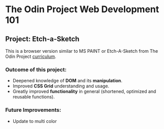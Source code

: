 # The Odin Project Web Development 101
## Project: Etch-a-Sketch
  This is a browser version similar to MS PAINT or Etch-A-Sketch from The Odin Project [curriculum](https://www.theodinproject.com/paths/foundations/courses/foundations/lessons/etch-a-sketch-project).



### Outcome of this project: ###
* Deepened knowledge of **DOM** and its **manipulation**.
* Improved **CSS Grid** understanding and usage.
* Greatly improved **functionality** in general (shortened, optimized and reusable functions).

### Future Improvements: ###
* Update to multi color
